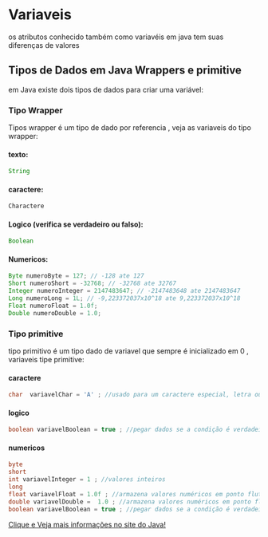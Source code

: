 # Variaveis
os atributos conhecido também como variavéis em java tem suas diferenças de valores 

## Tipos de Dados em Java  Wrappers e primitive
em Java existe dois tipos de dados para criar uma variável:

### Tipo Wrapper 
Tipos wrapper é um tipo de dado por referencia , veja as variaveis do tipo wrapper:

#### texto:
~~~java
String 
~~~

#### caractere:
~~~java
Charactere 
~~~

#### Logico (verifica se verdadeiro ou falso):
~~~java
Boolean
~~~
#### Numericos:

~~~java
Byte numeroByte = 127; // -128 ate 127
Short numeroShort = -32768; // -32768 ate 32767
Integer numeroInteger = 2147483647; // -2147483648 ate 2147483647
Long numeroLong = 1L; // -9,223372037x10^18 ate 9,223372037x10^18
Float numeroFloat = 1.0f;
Double numeroDouble = 1.0;
~~~

### Tipo primitive 

tipo primitivo é um tipo dado de variavel que sempre é inicializado em 0 , variaveis tipe primitive:

#### caractere
~~~java
char  variavelChar = 'A' ; //usado para um caractere especial, letra ou numero
~~~

#### logico
~~~java
boolean variavelBoolean = true ; //pegar dados se a condição é verdadeiro ou falso. (true or false)
~~~

#### numericos
~~~java
byte 
short
int variavelInteger = 1 ; //valores inteiros
long 
float variavelFloat = 1.0f ; //armazena valores numéricos em ponto flutuante de precisão simples
double variavelDouble =  1.0 ; //armazena valores numéricos em ponto flutuante de precisão dupla 
boolean variavelBoolean = true ; //pegar dados se a condição é verdadeiro ou falso. (true or false)

~~~

<a href="https://docs.oracle.com/javase/tutorial/java/nutsandbolts/datatypes.html"> Clique e Veja mais informações no site do Java!</a>

